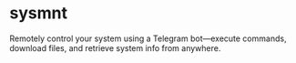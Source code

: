 # sysmnt
Remotely control your system using a Telegram bot—execute commands, download files, and retrieve system info from anywhere.
